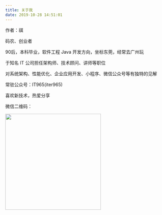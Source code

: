 ```yaml
---
title: 关于我
date: 2019-10-28 14:51:01
---
```


作者：祺

码农、创业者

90后，本科毕业，软件工程 Java 开发方向，坐标东莞，经常去广州玩

于知名 IT 公司担任架构师、技术顾问、讲师等职位

对系统架构、性能优化、企业应用开发、小程序、微信公众号等有独特的见解

常驻公众号：IT965(iter965)

喜欢新技术，热爱分享

微信二维码：

<img src="http://pz3wxrt1f.bkt.clouddn.com/%E5%BE%AE%E4%BF%A1%E5%9B%BE%E7%89%87_20191028161249.jpg"  width="300"  align="left"/>

